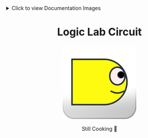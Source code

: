 <details>
<summary>Click to view Documentation Images</summary>

| | | |
|---|---|---|
| ![1](https://github.com/Lunardy2509/lunardy2509.github.io/blob/main/portfolio/public/assets/preview/LLC-1.PNG) | ![2](https://github.com/Lunardy2509/lunardy2509.github.io/blob/main/portfolio/public/assets/preview/LLC-2.PNG) | ![3](https://github.com/Lunardy2509/lunardy2509.github.io/blob/main/portfolio/public/assets/preview/LLC-3.PNG) |

</details>

<div align="center">
  <h1>Logic Lab Circuit</h1>
  <img src="https://github.com/Lunardy2509/Logic-Lab-Circuit/blob/main/LogicLabCircuit/Resources/Assets.xcassets/AppIcon.appiconset/App%20Icon%20Light.png" width="200" height="200" alt="LLC Logo"> 

  <p>Still Cooking 🍳</p>
</div>
